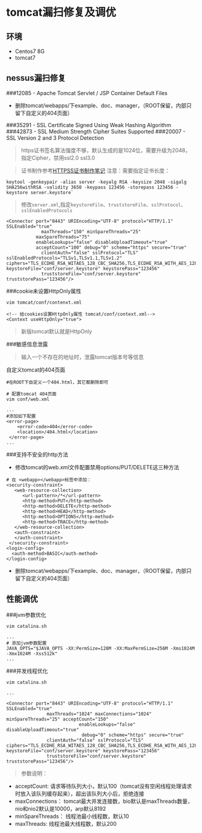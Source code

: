 tomcat漏扫修复及调优
===

环境
---

* Centos7 8G
* tomcat7

nessus漏扫修复
---

###12085 - Apache Tomcat Servlet / JSP Container Default Files

* 删除tomcat/webapps/下example、doc、manager，（ROOT保留，内部只留下自定义的404页面）

###35291 - SSL Certificate Signed Using Weak Hashing Algorithm
###42873 - SSL Medium Strength Cipher Suites Supported
###20007 - SSL Version 2 and 3 Protocol Detection


> https证书签名算法强度不够，默认生成的是1024位，需要升级为2048， 指定Cipher，禁用ssl2.0 ssl3.0

> 证书制作参考[HTTPSS证书制作笔记](https://blog.csdn.net/a120717/article/details/80746312)
> 注意：需要指定证书长度：
```
keytool -genkeypair -alias server -keyalg RSA -keysize 2048 -sigalg SHA256withRSA -validity 3650 -keypass 123456 -storepass 123456 -keystore server.keystore`
```
> 修改`server.xml`,指定`keystoreFile`、`truststoreFile`、`sslProtocol`、`sslEnabledProtocols`

```
<Connector port="8443" URIEncoding="UTF-8" protocol="HTTP/1.1" SSLEnabled="true"
             maxThreads="150" minSpareThreads="25"
		   maxSpareThreads="75"
		   enableLookups="false" disableUploadTimeout="true"
		   acceptCount="100" debug="0" scheme="https" secure="true"
             clientAuth="false" sslProtocol="TLS" sslEnabledProtocols="TLSv1,TLSv1.1,TLSv1.2"  ciphers="TLS_ECDHE_RSA_WITAES_128_CBC_SHA256,TLS_ECDHE_RSA_WITH_AES_128_CBC_SHA,TLS_ECDHE_RSA_WITH_AES_256_CBC_SHA384,TLS_ECDHE_RSA_WITH_AES_256_CBC_SHA,TLS_RSA_WITH_AES_128_CBC_SHA256,TLS_RSA_WITH_AES_128_CBC_SHA,TLS_RSA_WITH_AES_256_CBC_SHA256,TLS_RSA_WITH_AES_256_CBC_SHA"  keystoreFile="conf/server.keystore" keystorePass="123456"
             truststoreFile="conf/server.keystore" truststorePass="123456"/>
```

###cookie未设置HttpOnly属性

```
vim tomcat/conf/contenxt.xml

<!-- 给cookies设置HttpOnly属性 tomcat/conf/context.xml-->
<Context useHttpOnly="true">

```
> 新版tomcat默认就是HttpOnly

###敏感信息泄露

> 输入一个不存在的地址时，泄露tomcat版本号等信息

自定义tomcat的404页面

```
#在ROOT下自定义一个404.html，其它都删除即可

# 配置tomcat 404页面
vim conf/web.xml

...
#添加如下配置
<error-page>
    <error-code>404</error-code>
    <location>/404.html</location>
 </error-page>
...

```

###支持不安全的http方法

* 修改tomcat的web.xml文件配置禁用options/PUT/DELETE这三种方法
```
# 在 <webapp></webapp>标签中添加：
<security-constraint>
   <web-resource-collection>
      <url-pattern>/*</url-pattern>
      <http-method>PUT</http-method>
      <http-method>DELETE</http-method>
      <http-method>HEAD</http-method>
      <http-method>OPTIONS</http-method>
      <http-method>TRACE</http-method>
   </web-resource-collection>
   <auth-constraint>
   </auth-constraint>
 </security-constraint>
<login-config>
  <auth-method>BASIC</auth-method>
</login-config>
```
* 删除tomcat/webapps/下example、doc、manager，（ROOT保留，内部只留下自定义的404页面）

性能调优
---

###jvm参数优化

```
vim catalina.sh

...
# 添加jvm参数配置
JAVA_OPTS="$JAVA_OPTS -XX:PermSize=128M -XX:MaxPermSize=256M -Xms1024M -Xmx1024M -Xss512k"
...

```

###并发线程优化

```
vim catalina.sh

...

<Connector port="8443" URIEncoding="UTF-8" protocol="HTTP/1.1" SSLEnabled="true"
               maxThreads="1024" maxConnections="1024" minSpareThreads="25" acceptCount="150"
                           enableLookups="false" disableUploadTimeout="true"
                            debug="0" scheme="https" secure="true"
               clientAuth="false" sslProtocol="TLS"  ciphers="TLS_ECDHE_RSA_WITAES_128_CBC_SHA256,TLS_ECDHE_RSA_WITH_AES_128_CBC_SHA,TLS_ECDHE_RSA_WITH_AES_256_CBC_SHA384,TLS_ECDHE_RSA_WITH_AES_256_CBC_SHA,TLS_RSA_WITH_AES_128_CBC_SHA256,TLS_RSA_WITH_AES_128_CBC_SHA,TLS_RSA_WITH_AES_256_CBC_SHA256,TLS_RSA_WITH_AES_256_CBC_SHA"  keystoreFile="conf/server.keystore" keystorePass="123456"
               truststoreFile="conf/server.keystore" truststorePass="123456"/>

```

> 参数说明：
* acceptCount: 请求等待队列大小，默认100（tomcat没有空闲线程处理请求时放入该队列缓存起来），超出该队列大小后，拒绝连接
* maxConnections： tomcat最大并发连接数，bio默认是maxThreads数量，nio和nio2默认是10000，arp默认8192
* minSpareThreads： 线程池最小线程数，默认10
* maxThreads: 线程池最大线程数，默认200

